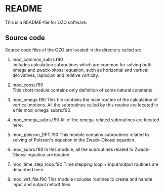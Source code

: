 # README

This is a README-file for OZO software. 


## Source code
Source code files of the OZO are located in the directory called _src_. 

1. mod\_common\_subrs.f90  
	Includes calculation subroutines which are common for solving both omega and zwack-okossi equation, such as horizontal and vertical derivatives, laplacian and relative vorticity.
	
2. mod\_const.f90  
	This short module contains only definition of some natural constants.

3. mod\_omega.f90
	This file contains the main routine of the calculation of vertical motions. All the subroutines called by this routine are located in a file mod\_omega\_subrs.f90.

4. mod\_omega\_subrs.f90
	All of the omega-related subroutines are located here.
	
5. mod\_poisson\_DFT.f90
	This module contains subroutines related to solving of Poisson's equation in the Zwack-Okossi equation. 
	
6. mod\_subrs.f90
	In this module, all the subroutines related to Zwack-Okossi equation are located.
	
7. mod\_time\_step\_loop.f90
	Time stepping loop + input/output routines are described here. 

8. mod\_wrf\_file.f90
	This module includes routines to create and handle input and output netcdf files.